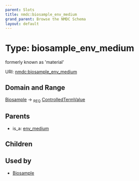 ```yaml
---
parent: Slots
title: nmdc:biosample_env_medium
grand_parent: Browse the NMDC Schema
layout: default
---
```


# Type: biosample_env_medium


formerly known as 'material'

URI: [nmdc:biosample_env_medium](https://microbiomedata/meta/biosample_env_medium)

## Domain and Range

[Biosample](Biosample.md) ->  <sub>REQ</sub> [ControlledTermValue](ControlledTermValue.md)

## Parents

 *  is_a: [env_medium](env_medium.md)

## Children


## Used by

 * [Biosample](Biosample.md)
